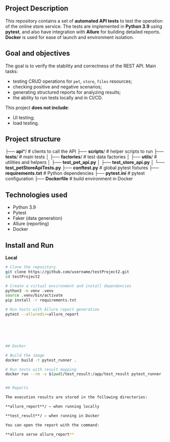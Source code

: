 ## Project Description
This repository contains a set of **automated API tests** to test the operation of the online store service.
The tests are implemented in **Python 3.9** using **pytest**, and also have integration with **Allure** for building detailed reports.
**Docker** is used for ease of launch and environment isolation.

## Goal and objectives
The goal is to verify the stability and correctness of the REST API.
Main tasks:
- testing CRUD operations for `pet`, `store`, `files` resources;
- checking positive and negative scenarios;
- generating structured reports for analyzing results;
- the ability to run tests locally and in CI/CD.

This project **does not include**:
- UI testing;
- load testing.

## Project structure

├── **api***/ # clients to call the API
├── **scripts**/ # helper scripts to run
├── **tests**/ # main tests
│ ├── **factories**/ # test data factories
│ ├── **utils**/ # utilities and helpers
│ ├── **test_pet_api.py**
│ ├── **test_store_api.py**
│ └── **test_petStoreApiTests.py**
├── **conftest.py** # global pytest fixtures
├── **requirements.txt** # Python dependencies
├── **pytest.ini** # pytest configuration
├── **Dockerfile** # build environment in Docker



## Technologies used
- Python 3.9
- Pytest
- Faker (data generation)
- Allure (reporting)
- Docker



## Install and Run 
**Local**
```bash
# Clone the repository
git clone https://github.com/username/testProject2.git
cd testProject2

# Create a virtual environment and install dependencies
python3 -m venv .venv
source .venv/bin/activate
pip install -r requirements.txt

# Run tests with Allure report generation
pytest --alluredir=allure_report






## Docker

# Build the image
docker build -t pytest_runner .

# Run tests with result mapping
docker run --rm -v $(pwd)/test_result:/app/test_result pytest_runner


## Reports

The execution results are stored in the following directories:

**allure_report**/ — when running locally

**test_result**/ — when running in Docker

You can open the report with the command:

**allure serve allure_report**

